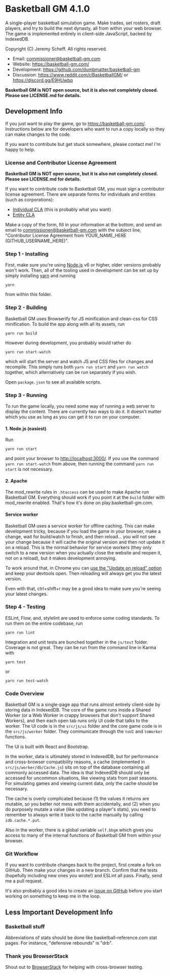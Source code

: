 # Basketball GM 4.1.0

A single-player basketball simulation game. Make trades, set rosters, draft
players, and try to build the next dynasty, all from within your web browser.
The game is implemented entirely in client-side JavaScript, backed by IndexedDB.

Copyright (C) Jeremy Scheff. All rights reserved.

* Email: commissioner@basketball-gm.com
* Website: <https://basketball-gm.com/>
* Development: <https://github.com/dumbmatter/basketball-gm>
* Discussion: <https://www.reddit.com/r/BasketballGM/> or <https://discord.gg/E9HUwbq>

**Basketball GM is NOT open source, but it is also not completely closed. Please
see LICENSE.md for details.**

## Development Info

If you just want to play the game, go to <https://basketball-gm.com/>.
Instructions below are for developers who want to run a copy locally so they can
make changes to the code.

If you want to contribute but get stuck somewhere, please contact me! I'm happy
to help.

### License and Contributor License Agreement

**Basketball GM is NOT open source, but it is also not completely closed. Please
see LICENSE.md for details.**

If you want to contribute code to Basketball GM, you must sign a contributor
license agreement. There are separate forms for individuals and entities (such
as corporations):

* [Individual CLA](CLA-individual.md) (this is probably what you want)
* [Entity CLA](CLA-entity.md)

Make a copy of the form, fill in your information at the bottom, and send an
email to commissioner@basketball-gm.com with the subject line, "Contributor
License Agreement from YOUR_NAME_HERE (GITHUB_USERNAME_HERE)".

### Step 1 - Installing

First, make sure you're using [Node.js](https://nodejs.org/) v6 or higher, older
versions probably won't work. Then, all of the tooling used in development can
be set up by simply installing [yarn](https://yarnpkg.com/) and running

    yarn

from within this folder.

### Step 2 - Building

Basketball GM uses Browserify for JS minification and clean-css for
CSS minification. To build the app along with all its assets, run

    yarn run build

However during development, you probably would rather do

    yarn run start-watch

which will start the server and watch JS and CSS files for changes and
recompile. This simply runs both `yarn run start` and `yarn run watch` together, which
alternatively can be run separately if you wish.

Open `package.json` to see all available scripts.

### Step 3 - Running

To run the game locally, you need some way of running a web server to display
the content. There are currently two ways to do it. It doesn't matter which
you use as long as you can get it to run on your computer.

#### 1. Node.js (easiest)

Run

    yarn run start

and point your browser to <http://localhost:3000/>. If you use the command
`yarn run start-watch` from above, then running the command `yarn run start` is not
necessary.

#### 2. Apache

The mod_rewrite rules in `.htaccess` can be used to make Apache run Basketball
GM. Everything should work if you point it at the `build` folder with
mod_rewrite enabled. That's how it's done on play.basketball-gm.com.

#### Service worker

Basketball GM uses a service worker for offline caching. This can make
development tricky, because if you load the game in your browser, make a change,
wait for build/watch to finish, and then reload... you will not see your change
because it will cache the original version and then not update it on a reload.
This is the normal behavior for service workers (they only switch to a new
version when you actually close the website and reopen it, not on a reload), but
it makes development annoying.

To work around that, in Chrome you can
[use the "Update on reload" option][1] and keep your devtools open. Then
reloading will always get you the latest version.

Even with that, ctrl+shift+r may be a good idea to make sure you're seeing your
latest changes.

[1]: https://developers.google.com/web/fundamentals/primers/service-workers/lifecycle#update_on_reload

### Step 4 - Testing

ESLint, Flow, and, stylelint are used to enforce some coding standards. To run
them on the entire codebase, run

    yarn run lint

Integration and unit tests are bunched together in the `js/test` folder.
Coverage is not great. They can be run from the command line in Karma with

    yarn test

or

    yarn run test-watch

### Code Overview

Basketball GM is a single-page app that runs almost entirely client-side by
storing data in IndexedDB. The core of the game runs inside a Shared Worker (or
a Web Worker in crappy browsers that don't support Shared Workers), and then
each open tab runs only UI code that talks to the worker. The UI code is in the
`src/js/ui` folder and the core game code is in the `src/js/worker` folder. They
communicate through the `toUI` and `toWorker` functions.

The UI is built with React and Bootstrap.

In the worker, data is ultimately stored in IndexedDB, but for performance and
cross-browser compatibility reasons, a cache (implemented in
`src/js/worker/db/Cache.js`) sits on top of the database containing all commonly
accessed data. The idea is that IndexedDB should only be accessed for uncommon
situations, like viewing stats from past seasons. For simulating games and
viewing current data, only the cache should be necessary.

The cache is overly complicated because (1) the values it returns are mutable,
so you better not mess with them accidentally, and (2) when you do purposely
mutate a value (like updating a player's stats), you need to remember to always
write it back to the cache manually by calling `idb.cache.*.put`.

Also in the worker, there is a global variable `self.bbgm` which gives you
access to many of the internal functions of Basketball GM from within your
browser.

### Git Workflow

If you want to contribute changes back to the project, first create a fork on
GitHub. Then make your changes in a new branch. Confirm that the tests
(hopefully including new ones you wrote!) and ESLint all pass. Finally, send me
a pull request.

It's also probably a good idea to create an [issue on
GitHub](https://github.com/dumbmatter/basketball-gm/issues) before you start
working on something to keep me in the loop.

## Less Important Development Info

### Basketball stuff

Abbreviations of stats should be done like basketball-reference.com stat pages.
For instance, "defensive rebounds" is "drb".

### Thank you BrowserStack

Shout out to [BrowserStack](https://www.browserstack.com/) for helping with
cross-browser testing.
